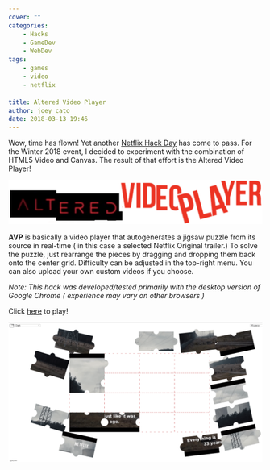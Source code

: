 ```yaml
---
cover: ""
categories:
    - Hacks
    - GameDev
    - WebDev
tags:
    - games
    - video
    - netflix

title: Altered Video Player
author: joey cato
date: 2018-03-13 19:46
---
```


Wow, time has flown! Yet another [Netflix Hack Day](https://medium.com/netflix-techblog/netflix-hack-day-winter-2018-b36ee09699d6) has come to pass. For the Winter 2018 event, I decided to experiment with the combination of HTML5 Video and Canvas. The result of that effort is the Altered Video Player!

![avpbanner](avpbanner.png)

**AVP** is basically a video player that autogenerates a jigsaw puzzle from its source in real-time ( in this case a selected Netflix Original trailer.)
To solve the puzzle, just rearrange the pieces by dragging and dropping them back onto the center grid. Difficulty can be adjusted in the top-right menu.
You can also upload your own custom videos if you choose.

_Note: This hack was developed/tested primarily with the desktop version of Google Chrome ( experience may vary on other browsers )_

Click [here](http://gorch.com/hacks/avp/) to play!

![avpscreen](avp_screen.png)
